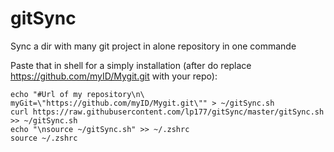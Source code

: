 gitSync
=======

Sync a dir with many git project in alone repository in one commande

Paste that in shell for a simply installation (after do replace https://github.com/myID/Mygit.git with your repo):

```
echo "#Url of my repository\n\
myGit=\"https://github.com/myID/Mygit.git\"" > ~/gitSync.sh
curl https://raw.githubusercontent.com/lp177/gitSync/master/gitSync.sh >> ~/gitSync.sh
echo "\nsource ~/gitSync.sh" >> ~/.zshrc
source ~/.zshrc

```
